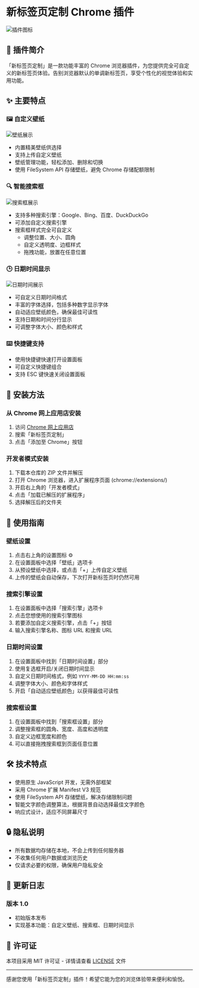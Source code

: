 # 新标签页定制 Chrome 插件

![插件图标](icons/icon128.png)

## 📝 插件简介

「新标签页定制」是一款功能丰富的 Chrome 浏览器插件，为您提供完全可自定义的新标签页体验。告别浏览器默认的单调新标签页，享受个性化的视觉体验和实用功能。

## ✨ 主要特点

### 🖼️ 自定义壁纸

![壁纸展示](https://i.imgur.com/example1.jpg)

- 内置精美壁纸供选择
- 支持上传自定义壁纸
- 壁纸管理功能，轻松添加、删除和切换
- 使用 FileSystem API 存储壁纸，避免 Chrome 存储配额限制

### 🔍 智能搜索框

![搜索框展示](https://i.imgur.com/example2.jpg)

- 支持多种搜索引擎：Google、Bing、百度、DuckDuckGo
- 可添加自定义搜索引擎
- 搜索框样式完全可自定义
  - 调整位置、大小、圆角
  - 自定义透明度、边框样式
  - 拖拽功能，放置在任意位置

### 🕒 日期时间显示

![日期时间展示](https://i.imgur.com/example3.jpg)

- 可自定义日期时间格式
- 丰富的字体选择，包括多种数字显示字体
- 自动适应壁纸颜色，确保最佳可读性
- 支持日期和时间分行显示
- 可调整字体大小、颜色和样式

### ⌨️ 快捷键支持

- 使用快捷键快速打开设置面板
- 可自定义快捷键组合
- 支持 ESC 键快速关闭设置面板

## 🚀 安装方法

### 从 Chrome 网上应用店安装

1. 访问 [Chrome 网上应用店](https://chrome.google.com/webstore/category/extensions)
2. 搜索「新标签页定制」
3. 点击「添加至 Chrome」按钮

### 开发者模式安装

1. 下载本仓库的 ZIP 文件并解压
2. 打开 Chrome 浏览器，进入扩展程序页面 (chrome://extensions/)
3. 开启右上角的「开发者模式」
4. 点击「加载已解压的扩展程序」
5. 选择解压后的文件夹

## 📖 使用指南

### 壁纸设置

1. 点击右上角的设置图标 ⚙️
2. 在设置面板中选择「壁纸」选项卡
3. 从预设壁纸中选择，或点击「+」上传自定义壁纸
4. 上传的壁纸会自动保存，下次打开新标签页时仍然可用

### 搜索引擎设置

1. 在设置面板中选择「搜索引擎」选项卡
2. 点击您想使用的搜索引擎图标
3. 若要添加自定义搜索引擎，点击「+」按钮
4. 输入搜索引擎名称、图标 URL 和搜索 URL

### 日期时间设置

1. 在设置面板中找到「日期时间设置」部分
2. 使用复选框开启/关闭日期时间显示
3. 自定义日期时间格式，例如 `YYYY-MM-DD HH:mm:ss`
4. 调整字体大小、颜色和字体样式
5. 开启「自动适应壁纸颜色」以获得最佳可读性

### 搜索框设置

1. 在设置面板中找到「搜索框设置」部分
2. 调整搜索框的圆角、宽度、高度和透明度
3. 自定义边框宽度和颜色
4. 可以直接拖拽搜索框到页面任意位置

## 🛠️ 技术特点

- 使用原生 JavaScript 开发，无需外部框架
- 采用 Chrome 扩展 Manifest V3 规范
- 使用 FileSystem API 存储壁纸，解决存储限制问题
- 智能文字颜色调整算法，根据背景自动选择最佳文字颜色
- 响应式设计，适应不同屏幕尺寸

## 🔒 隐私说明

- 所有数据均存储在本地，不会上传到任何服务器
- 不收集任何用户数据或浏览历史
- 仅请求必要的权限，确保用户隐私安全

## 🔄 更新日志

### 版本 1.0
- 初始版本发布
- 实现基本功能：自定义壁纸、搜索框、日期时间显示

## 📜 许可证

本项目采用 MIT 许可证 - 详情请查看 [LICENSE](LICENSE) 文件

---

感谢您使用「新标签页定制」插件！希望它能为您的浏览体验带来便利和愉悦。